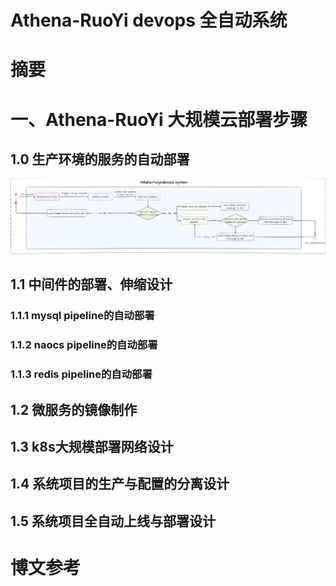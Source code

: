 # Athena-RuoYi devops 全自动系统

# 摘要

# 一、Athena-RuoYi 大规模云部署步骤

## 1.0 生产环境的服务的自动部署

![](../ruoyi-devops/images/Athena-ruoyi-生产环境部署服务.drawio.png)

## 1.1 中间件的部署、伸缩设计

### 1.1.1 mysql pipeline的自动部署

### 1.1.2 naocs pipeline的自动部署

### 1.1.3 redis pipeline的自动部署

## 1.2 微服务的镜像制作

## 1.3 k8s大规模部署网络设计

## 1.4 系统项目的生产与配置的分离设计

## 1.5 系统项目全自动上线与部署设计

# 博文参考